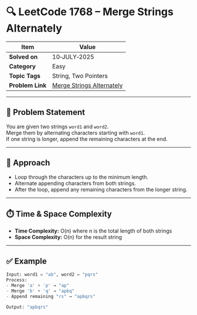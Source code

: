 # 🔍 LeetCode 1768 – Merge Strings Alternately

| Item            | Value                                                             |
|-----------------|-------------------------------------------------------------------|
| **Solved on**   | 10‑JULY‑2025                                                      |
| **Category**    | Easy                                                              |
| **Topic Tags**  | String, Two Pointers                                              |
| **Problem Link**| [Merge Strings Alternately](https://leetcode.com/problems/merge-strings-alternately/) |

---

## 📄 Problem Statement

You are given two strings `word1` and `word2`.  
Merge them by alternating characters starting with `word1`.  
If one string is longer, append the remaining characters at the end.

---

## 🧠 Approach

- Loop through the characters up to the minimum length.
- Alternate appending characters from both strings.
- After the loop, append any remaining characters from the longer string.

---

## ⏱️ Time & Space Complexity

- **Time Complexity:** O(n) where n is the total length of both strings
- **Space Complexity:** O(n) for the result string

---

## ✅ Example

```python
Input: word1 = "ab", word2 = "pqrs"
Process:
- Merge 'a' + 'p' → "ap"
- Merge 'b' + 'q' → "apbq"
- Append remaining "rs" → "apbqrs"

Output: "apbqrs"
